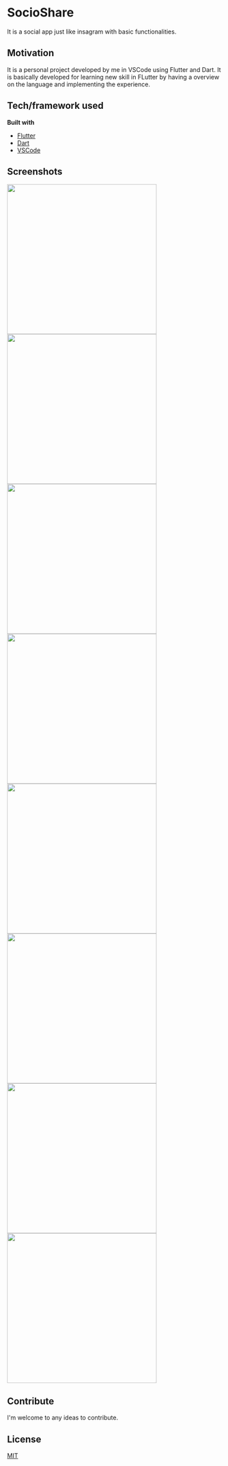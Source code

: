 # SocioShare

It is a social app just like insagram with basic functionalities.

## Motivation
It is a personal project developed by me in VSCode using Flutter and Dart. It is basically developed for learning new skill in FLutter by having a overview on the language and implementing the experience.

## Tech/framework used

<b>Built with</b>
- [Flutter](https://flutter.dev/)
- [Dart](https://dart.dev/)
- [VSCode](https://code.visualstudio.com/)

## Screenshots

<img src="screenshots/Screenshot_1589275665.png" width="350" >
<img src="screenshots/Screenshot_1589275972.png" width="350" >
<img src="screenshots/Screenshot_1589275792.png" width="350" >
<img src="screenshots/Screenshot_1589275763.png" width="350" >
<img src="screenshots/Screenshot_1589275926.png" width="350" >
<img src="screenshots/Screenshot_1589275810.png" width="350" >
<img src="screenshots/Screenshot_1589275820.png" width="350" >
<img src="screenshots/Screenshot_1589275874.png" width="350" >


## Contribute
I'm welcome to any ideas to contribute.

## License
[MIT](https://choosealicense.com/licenses/mit/)
